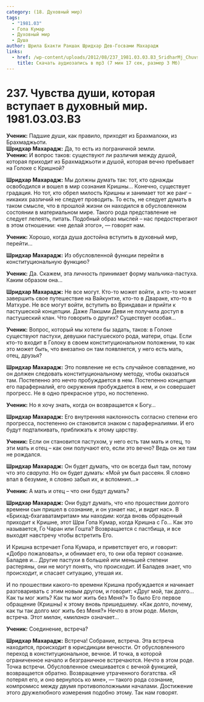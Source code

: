 ```yaml
---
category: (18. Духовный мир)
tags:
  - "1981.03"
  - Гопа Кумар
  - Духовный мир
  - Душа
author: Шрила Бхакти Ракшак Шридхар Дев-Госвами Махарадж
links:
  - href: /wp-content/uploads/2012/08/237_1981.03.03.B3_SridharMj_Chuvstva_dushi_kotoraya_vstupaet_v_duhovniy_mir.mp3
    title: Скачать аудиозапись в mp3 (7 мин 17 сек, размер 3 Мб)
---
```


# 237. Чувства души, которая вступает в духовный мир. 1981.03.03.B3

**Ученик:** Падшие души, как правило, приходят из Брахмалоки, из Брахмаджьоти.\
**Шридхар Махарадж:** Да, то есть из пограничной земли.\
**Ученик:** И вопрос таков: существуют ли различия между душой, которая приходит из Брахмаджьоти и душой, которая вечно пребывает на Голоке с Кришной?

**Шридхар Махарадж:** Мы должны думать так: тот, кто однажды освободился и вошел в мир сознания Кришны… Конечно, существует градация. Но тот, кто обрел милость Кришны и занимает тот же ранг – никаких различий не следует проводить. То есть, не следует думать в таком смысле, что в прошлой жизни он находился в обусловленном состоянии в материальном мире. Такого рода представление не следует лелеять, питать. Подобный образ мыслей – нас предостерегают в этом отношении: «не делай этого», — говорят нам.

**Ученик:** Хорошо, когда душа достойна вступить в духовный мир, перейти…

**Шридхар Махарадж:** Из обусловленной функции перейти в конституциональную функцию?

**Ученик:** Да. Скажем, эта личность принимает форму мальчика-пастуха. Каким образом она…

**Шридхар Махарадж:** Не все могут. Кто-то может войти, а кто-то может завершить свое путешествие на Вайкунтхе, кто-то в Двараке, кто-то в Матхуре. Не все могут войти, вступить во Вриндаван и прийти к пастушеской концепции. Даже Лакшми Деви не получила доступ в пастушеский клан. Что говорить о других? Существует особая…

**Ученик:** Вопрос, который мы хотели бы задать, таков: в Голоке существуют пастухи, девушки пастушеского рода, матери, отцы. Если кто-то входит в Голоку в своем конституциональном положении, то как это может быть, что внезапно он там появляется, у него есть мать, отец, друзья?

**Шридхар Махарадж:** Это появление не есть случайное совпадение, но он должен следовать конституциональному методу, чтобы оказаться там. Постепенно это нечто пробуждается в нем. Постепенно концепция его параферналий, его окружения пробуждается в нем, и он совершает прогресс. Не в одно прекрасное утро, но постепенно.

**Ученик:** Но я хочу знать, когда он возвращается к Богу…

**Шридхар Махарадж:** Его внутренняя наклонность согласно степени его прогресса, постепенно он становится знаком с параферналиями. И его будут подталкивать, приближать к этому царству.

**Ученик:** Если он становится пастухом, у него есть там мать и отец, то эти мать и отец – как они получают его, если это вечно? Ведь он же там не рождался.

**Шридхар Махарадж:** Он будет думать, что он всегда был там, потому что это *сварупа*. Но он будет думать: «Мой ум был рассеян. Я словно впал в безумие, я словно забыл их, и вспомнил…»

**Ученик:** А мать и отец – что они будут думать?

**Шридхар Махарадж:** Они будут думать, что «по прошествии долгого времени сын пришел в сознание, и он узнает нас, и видит нас». В «Брихад-бхагаватамритам» мы находим: когда вновь обращенный приходит к Кришне, этот Шри Гопа Кумар, когда Кришна с Го… Как это называется, Го Чаран или Гошта? Возвращается с пастбища, и все выходят навстречу чтобы встретить Его.

И Кришна встречает Гопа Кумара, и приветствует его, и говорит: «Добро пожаловать», и обнимает его, то они оба теряют сознание. Баладев и… Другие пастухи в большей или меньшей степени растеряны, они не могут понять, что происходит. И Баладев знает, что происходит, и спасает ситуацию, утешая их.

И по прошествии какого-то времени Кришна пробуждается и начинает разговаривать с этим новым другом, и говорит: «Друг мой, так долго… Как ты мог жить? Как ты мог жить без Меня?» То было Его первое обращение (Кришны) к этому вновь пришедшему. «Как долго, почему, как ты так долго мог жить без Меня?» Нечто в этом роде. *Милан*, встреча. Этот *милан*, «*милана*» означает…

**Ученик:** Соединение, встреча?

**Шридхар Махарадж:** Встреча! Собрание, встреча. Эта встреча находится, происходит в юрисдикции вечности. От обусловленного переход в конституциональное, вечное. И точка, в которой ограниченное начало и безграничное встречаются. Нечто в этом роде. Точка встречи. Обусловленное смешивается с вечной функцией, возвращается обратно. Возвращение утраченного богатства. «Я потерял его, и оно вернулось ко мне», — такого рода сознание, компромисс между двумя противоположными началами. Достижение этого дружелюбного измерения подобно этому. Так нам говорят.

